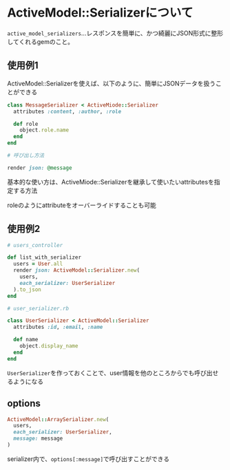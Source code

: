 # ActiveModel::Serializerについて

`active_model_serializers`...レスポンスを簡単に、かつ綺麗にJSON形式に整形してくれるgemのこと。

## 使用例1

ActiveModel::Serializerを使えば、以下のように、簡単にJSONデータを扱うことができる

```ruby
class MessageSerializer < ActiveMiode::Serializer
  attributes :content, :author, :role

  def role
    object.role.name
  end
end

# 呼び出し方法

render json: @message
```

基本的な使い方は、ActiveMiode::Serializerを継承して使いたいattributesを指定する方法

roleのようにattributeをオーバーライドすることも可能

## 使用例2

```ruby
# users_controller

def list_with_serializer
  users = User.all
  render json: ActiveModel::Serializer.new(
    users,
    each_serializer: UserSerializer
  ).to_json
end
```

```ruby
# user_serializer.rb

class UserSerializer < ActiveModel::Serializer
  attributes :id, :email, :name

  def name
    object.display_name
  end
end
```

`UserSerializer`を作っておくことで、user情報を他のところからでも呼び出せるようになる

## options

```ruby
ActiveModel::ArraySerializer.new(
  users,
  each_serializer: UserSerializer,
  message: message
)
```

serializer内で、`options[:message]`で呼び出すことができる
